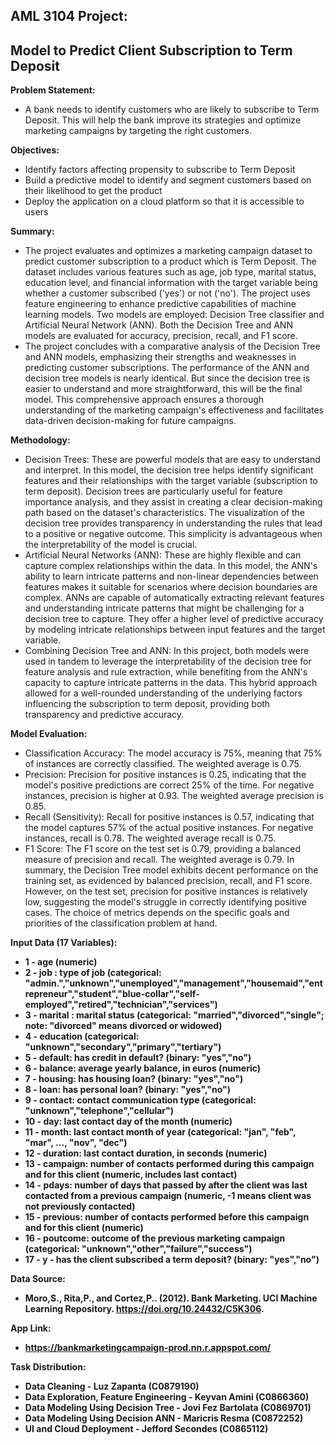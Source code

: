 ## <b>AML 3104 Project:</b>
## <b>Model to Predict Client Subscription to Term Deposit</b>

<b>Problem Statement:</b>
- A bank needs to identify customers who are likely to subscribe to Term Deposit. This will help the bank improve its strategies and optimize marketing campaigns by targeting the right customers.

<b>Objectives:</b>
- Identify factors affecting propensity to subscribe to Term Deposit
- Build a predictive model to identify and segment customers based on their likelihood to get the product
- Deploy the application on a cloud platform so that it is accessible to users

<b>Summary:</b>
- The project evaluates and optimizes a marketing campaign dataset to predict customer subscription to a product which is Term Deposit. The dataset includes various features such as age, job type, marital status, education level, and financial information with the target variable being whether a customer subscribed ('yes') or not ('no'). The project uses feature engineering to enhance predictive capabilities of machine learning models. Two models are employed: Decision Tree classifier and Artificial Neural Network (ANN). Both the Decision Tree  and ANN models are evaluated for accuracy, precision, recall, and F1 score.
- The project concludes with a comparative analysis of the Decision Tree and ANN models, emphasizing their strengths and weaknesses in predicting customer subscriptions. The performance of the ANN and decision tree models is nearly identical. But since the decision tree is easier to understand and more straightforward, this will be the final model. This comprehensive approach ensures a thorough understanding of the marketing campaign's effectiveness and facilitates data-driven decision-making for future campaigns.

<b>Methodology:</b>
- Decision Trees: These are powerful models that are easy to understand and interpret. In this model, the decision tree helps identify significant features and their relationships with the target variable (subscription to term deposit). Decision trees are particularly useful for feature importance analysis, and they assist in creating a clear decision-making path based on the dataset's characteristics. The visualization of the decision tree provides transparency in understanding the rules that lead to a positive or negative outcome. This simplicity is advantageous when the interpretability of the model is crucial.
- Artificial Neural Networks (ANN): These are highly flexible and can capture complex relationships within the data. In this model, the ANN's ability to learn intricate patterns and non-linear dependencies between features makes it suitable for scenarios where decision boundaries are complex. ANNs are capable of automatically extracting relevant features and understanding intricate patterns that might be challenging for a decision tree to capture. They offer a higher level of predictive accuracy by modeling intricate relationships between input features and the target variable.
- Combining Decision Tree and ANN: In this project, both models were used in tandem to leverage the interpretability of the decision tree for feature analysis and rule extraction, while benefiting from the ANN's capacity to capture intricate patterns in the data. This hybrid approach allowed for a well-rounded understanding of the underlying factors influencing the subscription to term deposit, providing both transparency and predictive accuracy.

<b>Model Evaluation:</b>
- Classification Accuracy: The model accuracy is 75%, meaning that 75% of instances are correctly classified. The weighted average is 0.75.
- Precision: Precision for positive instances is 0.25, indicating that the model's positive predictions are correct 25% of the time. For negative instances, precision is higher at 0.93. The weighted average precision is 0.85.
- Recall (Sensitivity): Recall for positive instances is 0.57, indicating that the model captures 57% of the actual positive instances. For negative instances, recall is 0.78. The weighted average recall is 0.75.
- F1 Score: The F1 score on the test set is 0.79, providing a balanced measure of precision and recall. The weighted average is 0.79.
In summary, the Decision Tree model exhibits decent performance on the training set, as evidenced by balanced precision, recall, and F1 score. However, on the test set, precision for positive instances is relatively low, suggesting the model's struggle in correctly identifying positive cases. The choice of metrics depends on the specific goals and priorities of the classification problem at hand.

<b>Input Data (17 Variables):<b>
- 1 - age (numeric)
- 2 - job : type of job (categorical: "admin.","unknown","unemployed","management","housemaid","entrepreneur","student","blue-collar","self-employed","retired","technician","services")
- 3 - marital : marital status (categorical: "married","divorced","single"; note: "divorced" means divorced or widowed)
- 4 - education (categorical: "unknown","secondary","primary","tertiary")
- 5 - default: has credit in default? (binary: "yes","no")
- 6 - balance: average yearly balance, in euros (numeric)
- 7 - housing: has housing loan? (binary: "yes","no")
- 8 - loan: has personal loan? (binary: "yes","no")
- 9 - contact: contact communication type (categorical: "unknown","telephone","cellular")
- 10 - day: last contact day of the month (numeric)
- 11 - month: last contact month of year (categorical: "jan", "feb", "mar", ..., "nov", "dec")
- 12 - duration: last contact duration, in seconds (numeric)
- 13 - campaign: number of contacts performed during this campaign and for this client (numeric, includes last contact)
- 14 - pdays: number of days that passed by after the client was last contacted from a previous campaign (numeric, -1 means client was not previously contacted)
- 15 - previous: number of contacts performed before this campaign and for this client (numeric)
- 16 - poutcome: outcome of the previous marketing campaign (categorical: "unknown","other","failure","success")
- 17 - y - has the client subscribed a term deposit? (binary: "yes","no")

<b>Data Source:</b>
- Moro,S., Rita,P., and Cortez,P.. (2012). Bank Marketing. UCI Machine Learning Repository. https://doi.org/10.24432/C5K306.

<b>App Link:</b>
- https://bankmarketingcampaign-prod.nn.r.appspot.com/

<b>Task Distribution:</b>
- Data Cleaning - Luz Zapanta (C0879190)
- Data Exploration, Feature Engineering - Keyvan Amini (C0866360)
- Data Modeling Using Decision Tree - Jovi Fez Bartolata (C0869701)
- Data Modeling Using Decision ANN - Maricris Resma (C0872252)
- UI and Cloud Deployment - Jefford Secondes (C0865112)
